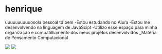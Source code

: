 # henrique
uuuuuuuuuuooola pessoal td bem
-Estou estudando no Alura
-Estou me desenvolvendo na linguagem de JavaScipt
-Utilizo esse espaço para minha organização e compatilhamento dos meus projetos desenvolvidos
_Matéria de Pensamento Computacional

![](https://media.tenor.com/3il3qIn054oAAAAC/good-morning.gif)
![](https://media.tenor.com/ZKRT3f-mGuEAAAAC/slmn.gif)
